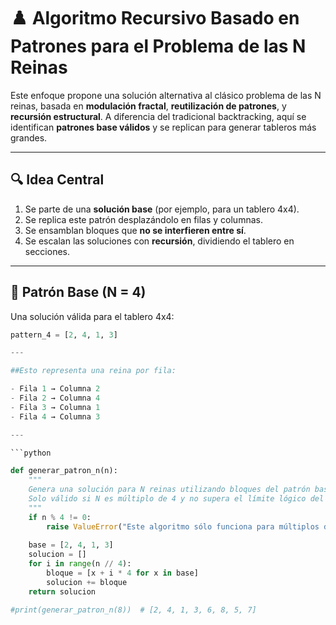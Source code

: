 # ♟️ Algoritmo Recursivo Basado en Patrones para el Problema de las N Reinas

Este enfoque propone una solución alternativa al clásico problema de las N reinas, basada en **modulación fractal**, **reutilización de patrones**, y **recursión estructural**. A diferencia del tradicional backtracking, aquí se identifican **patrones base válidos** y se replican para generar tableros más grandes.

---

## 🔍 Idea Central

1. Se parte de una **solución base** (por ejemplo, para un tablero 4x4).
2. Se replica este patrón desplazándolo en filas y columnas.
3. Se ensamblan bloques que **no se interfieren entre sí**.
4. Se escalan las soluciones con **recursión**, dividiendo el tablero en secciones.

---

## 🧩 Patrón Base (N = 4)

Una solución válida para el tablero 4x4:

```python
pattern_4 = [2, 4, 1, 3]

---

##Esto representa una reina por fila:

- Fila 1 → Columna 2
- Fila 2 → Columna 4
- Fila 3 → Columna 1
- Fila 4 → Columna 3

---

```python

def generar_patron_n(n):
    """
    Genera una solución para N reinas utilizando bloques del patrón base de 4.
    Solo válido si N es múltiplo de 4 y no supera el límite lógico del patrón.
    """
    if n % 4 != 0:
        raise ValueError("Este algoritmo sólo funciona para múltiplos de 4.")
    
    base = [2, 4, 1, 3]
    solucion = []
    for i in range(n // 4):
        bloque = [x + i * 4 for x in base]
        solucion += bloque
    return solucion

#print(generar_patron_n(8))  # [2, 4, 1, 3, 6, 8, 5, 7]
